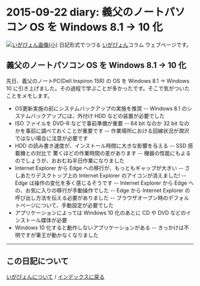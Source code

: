 2015-09-22 diary: 義父のノートパソコン OS を Windows 8.1 -> 10 化
=====================================================================================================
[![いがぴょん画像(小)](https://igapyon.github.io/diary/images/iga200306s.jpg "いがぴょん")](https://igapyon.github.io/diary/memo/memoigapyon.html) 日記形式でつづる [いがぴょん](https://igapyon.github.io/diary/memo/memoigapyon.html)コラム ウェブページです。

## 義父のノートパソコン OS を Windows 8.1 -> 10 化

先日、義父のノートPC(Dell Inspiron 15R) の OS を Windows 8.1 -> Windows 10 に引き上げました。その過程で学ぶことが多かったです。そこで気がついたことをメモします。
- OS更新実施の前にシステムバックアップの実施を推奨
-- Windows 8.1 のシステムバックアップには、外付け HDD などの装置が必要でした
- ISO ファイルを DVD-R などで事前準備が重要
-- 64 bit なのか 32 bit なのかを事前に調べておくことが重要です
-- 作業場所における回線状況が潤沢ではない場合に注意が必要です
- HDD の読み書き速度が、インストール時間に大きな影響を与える
-- SSD 搭載機との対比で 驚くほどの作業時間の差があります
-- 機器の性能にもよるのでしょうが、おおむね半日作業になりました
- Internet Explorer から Edge への移行が、もっともギャップが大きい
-- さしあたりデスクトップ上の Internet Explorer のアイコンが消えました!
-- Edge は操作の変化を多く感じるそうです
-- Internet Explorer から Edge への、お気に入りの移行が手動操作でした
-- Edge から Internet Explorer の呼び出し方法を伝える必要がありました
-- ブラウザオープン時のデフォルトページについて、手動設定が必要でした
- アプリケーションによっては Windows 10 化のあとに CD や DVD などのインストール媒体が必要
- Windows 10 化すると動作しないアプリケーションがある
-- きっかけは不明ですが筆王が動かなくなりました


----------------------------------------------------------------------------------------------------

## この日記について
[いがぴょんについて](http://www.igapyon.jp/igapyon/diary/memo/memoigapyon.html) / [インデックスに戻る](https://igapyon.github.io/diary/idxall.html)
